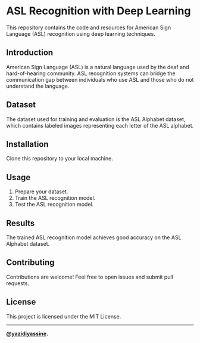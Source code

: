 # ASL Recognition with Deep Learning

This repository contains the code and resources for American Sign Language (ASL) recognition using deep learning techniques.

## Introduction
American Sign Language (ASL) is a natural language used by the deaf and hard-of-hearing community. ASL recognition systems can bridge the communication gap between individuals who use ASL and those who do not understand the language.

## Dataset
The dataset used for training and evaluation is the ASL Alphabet dataset, which contains labeled images representing each letter of the ASL alphabet.

## Installation
Clone this repository to your local machine.

## Usage
1. Prepare your dataset.
2. Train the ASL recognition model.
3. Test the ASL recognition model.

## Results
The trained ASL recognition model achieves good accuracy on the ASL Alphabet dataset.

## Contributing
Contributions are welcome! Feel free to open issues and submit pull requests.

## License
This project is licensed under the MIT License.

---

**[@yazidiyassine](https://github.com/yazidiyassine).**
